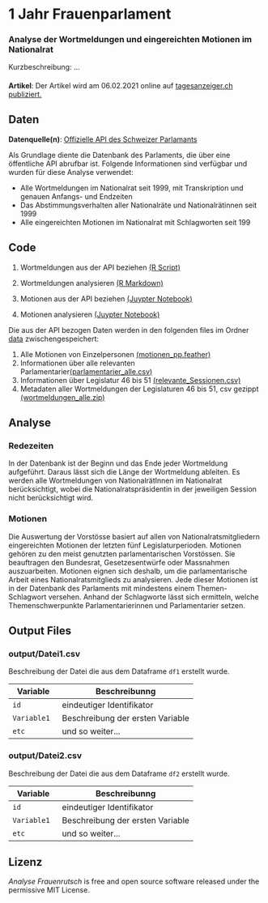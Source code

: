 # 1 Jahr Frauenparlament

### Analyse der Wortmeldungen und eingereichten Motionen im Nationalrat

<!---
optional folgendermassen Bild einfügen:
![Trump Hate](dt.png)
Source: [Gage Skidmore](https://www.flickr.com/photos/gageskidmore/32758233090)>)
--->

Kurzbeschreibung: ...

#### 

**Artikel**: Der Artikel wird am 06.02.2021 online auf [tagesanzeiger.ch publiziert.](https://www.tagesanzeiger.ch)

## Daten

**Datenquelle(n)**:  [Offizielle API des Schweizer Parlamants](https://pragmatiqa.com/xodata/odatadir.html) 

Als Grundlage diente die Datenbank des Parlaments, die über eine öffentliche API abrufbar ist. Folgende Informationen sind verfügbar und wurden für diese Analyse verwendet:

- Alle Wortmeldungen im Nationalrat seit 1999, mit Transkription und genauen Anfangs- und Endzeiten
- Das Abstimmungsverhalten aller Nationalräte und Nationalrätinnen seit 1999
- Alle eingereichten Motionen im Nationalrat mit Schlagworten seit 199


## Code

1. Wortmeldungen aus der API beziehen [(R Script)](1_API_Wortmeldungen.R)

2. Wortmeldungen analysieren [(R Markdown)](2_Wortmeldungen.Rmd)

3. Motionen aus der API beziehen [(Juypter Notebook)](asdf)

4. Motionen analysieren [(Juypter Notebook)](asdf)

Die aus der API bezogen Daten werden in den folgenden files im Ordner [data](data) zwischengespeichert:
1. Alle Motionen von Einzelpersonen [(motionen_pp.feather)](data/motionen_pp.feather)
2. Informationen über alle relevanten Parlamentarier[(parlamentarier_alle.csv)](data/parlamentarier_alle.csv)
3. Informationen über Legislatur 46 bis 51 [(relevante_Sessionen.csv)](data/relevante_Sessionen.csv)
4. Metadaten aller Wortmeldungen der Legislaturen 46 bis 51, csv gezippt [(wortmeldungen_alle.zip)](data/wortmeldungen_alle.zip) 


## Analyse

### Redezeiten

In der Datenbank ist der Beginn und das Ende jeder Wortmeldung aufgeführt. Daraus lässt sich die Länge der Wortmeldung ableiten. Es werden alle Wortmeldungen von NationalrätInnen im Nationalrat berücksichtigt, wobei die Nationalratspräsidentin in der jeweiligen Session nicht berücksichtigt wird. 

### Motionen

Die Auswertung der Vorstösse basiert auf allen von Nationalratsmitgliedern eingereichten Motionen der letzten fünf Legislaturperioden. Motionen gehören zu den meist genutzten parlamentarischen Vorstössen. Sie beauftragen den Bundesrat, Gesetzesentwürfe oder Massnahmen auszuarbeiten. Motionen eignen sich deshalb, um die parlamentarische Arbeit eines Nationalratsmitglieds zu analysieren. Jede dieser Motionen ist in der Datenbank des Parlaments mit mindestens einem Themen-Schlagwort versehen. Anhand der Schlagworte lässt sich ermitteln, welche Themenschwerpunkte Parlamentarierinnen und Parlamentarier setzen.



## Output Files

### output/Datei1.csv

Beschreibung der Datei die aus dem Dataframe `df1` erstellt wurde.

| Variable     | Beschreibunng                    |
| ------------ | -------------------------------- |
| `id `        | eindeutiger Identifikator        |
| `Variable1 ` | Beschreibung der ersten Variable |
| `etc `       | und so weiter...                 |


### output/Datei2.csv

Beschreibung der Datei die aus dem Dataframe `df2` erstellt wurde.

| Variable     | Beschreibunng                    |
| ------------ | -------------------------------- |
| `id `        | eindeutiger Identifikator        |
| `Variable1 ` | Beschreibung der ersten Variable |
| `etc `       | und so weiter...                 |


## Lizenz

*Analyse Frauenrutsch* is free and open source software released under the permissive MIT License.
